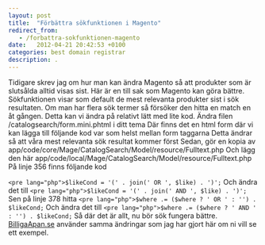 ```yaml
---
layout: post
title:  "Förbättra sökfunktionen i Magento"
redirect_from:
   - /forbattra-sokfunktionen-magento
date:   2012-04-21 20:42:53 +0100
categories: best domain registrar
description: .
---
```


Tidigare skrev jag om hur man kan ändra Magento så att produkter som är slutsålda alltid visas sist. Här är en till sak som Magento kan göra bättre. Sökfunktionen visar som default de mest relevanta produkter sist i sök resultaten. Om man har flera sök termer så försöker den hitta en match en åt gången. Detta kan vi ändra på relativt lätt med lite kod. Ändra filen /catalogsearch/form.mini.phtml i ditt tema Där finns det en html form där vi kan lägga till följande kod var som helst mellan form taggarna Detta ändrar så att våra mest relevanta sök resultat kommer först Sedan, gör en kopia av app/code/core/Mage/CatalogSearch/Model/resource/Fulltext.php Och lägg den här app/code/local/Mage/CatalogSearch/Model/resource/Fulltext.php På linje 356 finns följande kod

`<pre lang="php">$likeCond = '(' . join(' OR ', $like) . ')';` Och ändra det till `<pre lang="php">$likeCond = '(' . join(' AND ', $like) . ')';` Sen på linje 378 hitta `<pre lang="php">$where .= ($where ? ' OR ' : '') . $likeCond;` Och ändra det till `<pre lang="php">$where .= ($where ? ' AND ' : '') . $likeCond;` Så där det är allt, nu bör sök fungera bättre. [BilligaApan.se](BilligaApan.se) använder samma ändringar som jag har gjort här om ni vill se ett exempel.